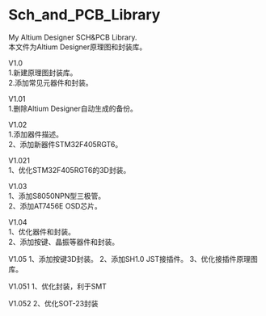 ﻿# Sch_and_PCB_Library
My Altium Designer SCH&PCB Library.   
本文件为Altium Designer原理图和封装库。
  
V1.0    
  1.新建原理图封装库。   
  2.添加常见元器件和封装。
  
V1.01   
  1.删除Altium Designer自动生成的备份。
  
V1.02   
  1.添加器件描述。   
  2、添加新器件STM32F405RGT6。
  
V1.021    
  1、优化STM32F405RGT6的3D封装。
  
V1.03   
  1、添加S8050NPN型三极管。   
  2、添加AT7456E OSD芯片。
  
V1.04   
  1、优化器件和封装。    
  2、添加按键、晶振等器件和封装。

V1.05
  1、添加按键3D封装。
  2、添加SH1.0 JST接插件。
  3、优化接插件原理图库。

V1.051
  1、优化封装，利于SMT

V1.052
  2、优化SOT-23封装
